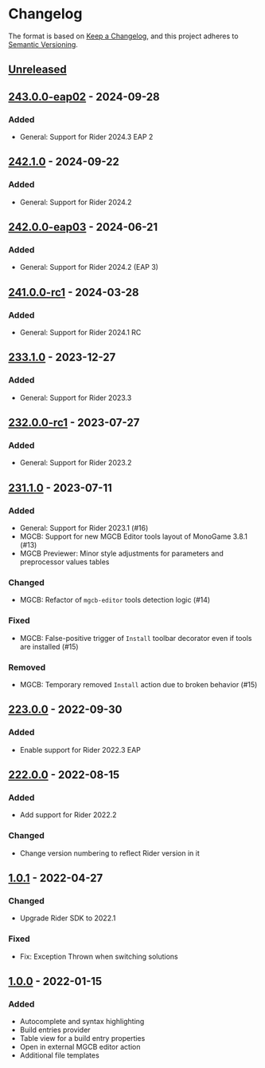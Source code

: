 # Changelog

The format is based on [Keep a Changelog](https://keepachangelog.com/en/1.0.0/),
and this project adheres to [Semantic Versioning](https://semver.org/spec/v2.0.0.html).

## [Unreleased]

## [243.0.0-eap02] - 2024-09-28
### Added
- General: Support for Rider 2024.3 EAP 2

## [242.1.0] - 2024-09-22
### Added
- General: Support for Rider 2024.2

## [242.0.0-eap03] - 2024-06-21
### Added
- General: Support for Rider 2024.2 (EAP 3)

## [241.0.0-rc1] - 2024-03-28
### Added
- General: Support for Rider 2024.1 RC

## [233.1.0] - 2023-12-27
### Added
- General: Support for Rider 2023.3

## [232.0.0-rc1] - 2023-07-27
### Added
- General: Support for Rider 2023.2

## [231.1.0] - 2023-07-11
### Added
- General: Support for Rider 2023.1 (#16)
- MGCB: Support for new MGCB Editor tools layout of MonoGame 3.8.1 (#13)
- MGCB Previewer: Minor style adjustments for parameters and preprocessor values tables
### Changed
- MGCB: Refactor of `mgcb-editor` tools detection logic (#14)
### Fixed
- MGCB: False-positive trigger of `Install` toolbar decorator even if tools are installed (#15)
### Removed
- MGCB: Temporary removed `Install` action due to broken behavior (#15)

## [223.0.0] - 2022-09-30
### Added
- Enable support for Rider 2022.3 EAP

## [222.0.0] - 2022-08-15
### Added
- Add support for Rider 2022.2
### Changed
- Change version numbering to reflect Rider version in it

## [1.0.1] - 2022-04-27
### Changed
- Upgrade Rider SDK to 2022.1
### Fixed
- Fix: Exception Thrown when switching solutions

## [1.0.0] - 2022-01-15
### Added
- Autocomplete and syntax highlighting
- Build entries provider
- Table view for a build entry properties
- Open in external MGCB editor action
- Additional file templates

[Unreleased]: https://github.com/seclerp/rider-monogame/compare/v243.0.0-eap02...HEAD
[243.0.0-eap02]: https://github.com/seclerp/rider-monogame/compare/v242.1.0...v243.0.0-eap02
[242.1.0]: https://github.com/seclerp/rider-monogame/compare/v242.0.0-eap03...v242.1.0
[242.0.0-eap03]: https://github.com/seclerp/rider-monogame/compare/v241.0.0-rc1...v242.0.0-eap03
[241.0.0-rc1]: https://github.com/seclerp/rider-monogame/compare/v233.1.0...v241.0.0-rc1
[233.1.0]: https://github.com/seclerp/rider-monogame/compare/v232.0.0-rc1...v233.1.0
[232.0.0-rc1]: https://github.com/seclerp/rider-monogame/compare/v231.1.0...v232.0.0-rc1
[231.1.0]: https://github.com/seclerp/rider-monogame/compare/v223.0.0...v231.1.0
[223.0.0]: https://github.com/seclerp/rider-monogame/compare/v1.0.1...v223.0.0
[222.0.0]: https://github.com/seclerp/rider-monogame/compare/v1.0.1...v222.0.0
[1.0.1]: https://github.com/seclerp/rider-monogame/compare/v1.0.0...v1.0.1
[1.0.0]: https://github.com/seclerp/rider-monogame/releases/tag/v1.0.0
